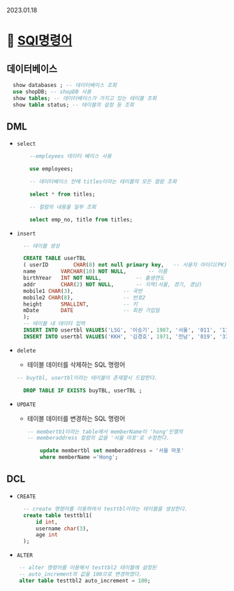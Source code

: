 2023.01.18

# 🔗 [SQl명령어](https://github.com/minu-97/TIL/blob/master/2023_01_16.md#sql%EB%B6%84%EB%A5%98)

## 데이터베이스
  ```sql
    show databases ; -- 데이터베이스 조회
    use shopDB; -- shopDB 사용
    show tables; -- 데이터베이스가 가지고 있는 테이블 조회
    show table status; -- 테이블의 설정 등 조회
  ```

## DML
* `select`

    ``` sql
        --employees 데이터 베이스 사용

        use employees; 

        -- 데이터베이스 안에 titles이라는 테이블의 모든 컬럼 조회

        select * from titles; 

        -- 컬럼의 내용을 일부 조회

        select emp_no, title from titles; 
    ```


* `insert`
  ``` sql
    -- 테이블 생성

    CREATE TABLE userTBL
    ( userID		CHAR(8) not null primary key, 	-- 사용자 아이디(PK)
    name		VARCHAR(10) NOT NULL, 		-- 이름
    birthYear	INT NOT NULL,			-- 출생연도
    addr		CHAR(2) NOT NULL,		-- 지역(서울, 경기, 경남)
    mobile1	CHAR(3),				-- 국번
    mobile2	CHAR(8),				-- 번호2
    height		SMALLINT,			-- 키
    mDate		DATE				-- 회원 가입일
    );
    -- 테이블 내 데이터 입력
    INSERT INTO usertbl VALUES('LSG', '이승기', 1987, '서울', '011', '11111111', 182, '2008-8-8');
    INSERT INTO usertbl VALUES('KKH', '김경호', 1971, '전남', '019', '33333333', 177, '2007-7-7');
  ```


* `delete`
  - 테이블 데이터를 삭제하는 SQL 명령어

  ``` sql
  -- buytbl, usertbl이라는 테이블이 존재할시 드랍한다.

    DROP TABLE IF EXISTS buyTBL, userTBL ;
  ```


* `UPDATE`
  * 테이블 데이터를 변경하는 SQL 명령어
  
    ``` sql
    -- membertb1이라는 table에서 memberName이 'hong'인열의
    -- memberaddress 컬럼의 값을 '서울 마포'로 수정한다.

        update membertbl set memberaddress = '서울 마포' 
        where memberName ='Hong';
    ```

## DCL
* `CREATE`
  ```sql
    -- create 명령어를 이용하여서 testtbl이라는 테이블을 생성한다.
    create table testtbl1(
	    id int,
	    username char(3),
	    age int
    );
  ```

* `ALTER`

```sql
    -- alter 명령어를 이용해서 testtbl2 테이블에 설정된 
    -- auto_increment의 값을 100으로 변경하였다.
    alter table testtbl2 auto_increment = 100;
```


